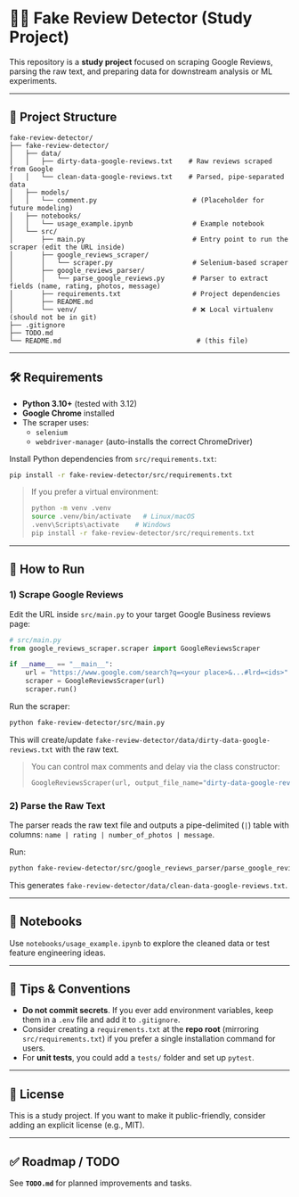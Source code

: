 
# 🕵️‍♂️ Fake Review Detector (Study Project)

This repository is a **study project** focused on scraping Google Reviews, parsing the raw text, and preparing data for downstream analysis or ML experiments.

---

## 📂 Project Structure

```
fake-review-detector/
├── fake-review-detector/
│   ├── data/
│   │   ├── dirty-data-google-reviews.txt    # Raw reviews scraped from Google
│   │   └── clean-data-google-reviews.txt    # Parsed, pipe-separated data
│   ├── models/
│   │   └── comment.py                        # (Placeholder for future modeling)
│   ├── notebooks/
│   │   └── usage_example.ipynb               # Example notebook
│   └── src/
│       ├── main.py                           # Entry point to run the scraper (edit the URL inside)
│       ├── google_reviews_scraper/
│       │   └── scraper.py                    # Selenium-based scraper
│       ├── google_reviews_parser/
│       │   └── parse_google_reviews.py       # Parser to extract fields (name, rating, photos, message)
│       ├── requirements.txt                  # Project dependencies
│       ├── README.md
│       └── venv/                             # ❌ Local virtualenv (should not be in git)
├── .gitignore
├── TODO.md
└── README.md                                  # (this file)
```

---

## 🛠️ Requirements

- **Python 3.10+** (tested with 3.12)
- **Google Chrome** installed
- The scraper uses:
  - `selenium`
  - `webdriver-manager` (auto-installs the correct ChromeDriver)

Install Python dependencies from `src/requirements.txt`:

```bash
pip install -r fake-review-detector/src/requirements.txt
```

> If you prefer a virtual environment:
> ```bash
> python -m venv .venv
> source .venv/bin/activate   # Linux/macOS
> .venv\Scripts\activate    # Windows
> pip install -r fake-review-detector/src/requirements.txt
> ```

---

## 🚀 How to Run

### 1) Scrape Google Reviews
Edit the URL inside `src/main.py` to your target Google Business reviews page:

```python
# src/main.py
from google_reviews_scraper.scraper import GoogleReviewsScraper

if __name__ == "__main__":
    url = "https://www.google.com/search?q=<your place>&...#lrd=<ids>"
    scraper = GoogleReviewsScraper(url)
    scraper.run()
```

Run the scraper:

```bash
python fake-review-detector/src/main.py
```

This will create/update `fake-review-detector/data/dirty-data-google-reviews.txt` with the raw text.

> You can control max comments and delay via the class constructor:
> ```python
> GoogleReviewsScraper(url, output_file_name="dirty-data-google-reviews.txt", max_comments=1600, scroll_delay=2)
> ```

### 2) Parse the Raw Text
The parser reads the raw text file and outputs a pipe-delimited (`|`) table with columns:
`name | rating | number_of_photos | message`.

Run:

```bash
python fake-review-detector/src/google_reviews_parser/parse_google_reviews.py
```

This generates `fake-review-detector/data/clean-data-google-reviews.txt`.

---

## 🧪 Notebooks

Use `notebooks/usage_example.ipynb` to explore the cleaned data or test feature engineering ideas.

---

## 🧰 Tips & Conventions

- **Do not commit secrets**. If you ever add environment variables, keep them in a `.env` file and add it to `.gitignore`.
- Consider creating a `requirements.txt` at the **repo root** (mirroring `src/requirements.txt`) if you prefer a single installation command for users.
- For **unit tests**, you could add a `tests/` folder and set up `pytest`.

---


## 📄 License

This is a study project. If you want to make it public-friendly, consider adding an explicit license (e.g., MIT).

---

## ✅ Roadmap / TODO

See **`TODO.md`** for planned improvements and tasks.
